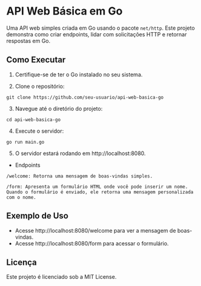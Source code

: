 # API Web Básica em Go

Uma API web simples criada em Go usando o pacote `net/http`. Este projeto demonstra como criar endpoints, lidar com solicitações HTTP e retornar respostas em Go.

## Como Executar

1. Certifique-se de ter o Go instalado no seu sistema.

2. Clone o repositório:

```
git clone https://github.com/seu-usuario/api-web-basica-go
```

3. Navegue até o diretório do projeto:
```
cd api-web-basica-go
```

4. Execute o servidor:
```
go run main.go
```

5. O servidor estará rodando em http://localhost:8080.

- Endpoints
```
/welcome: Retorna uma mensagem de boas-vindas simples.
```

```
/form: Apresenta um formulário HTML onde você pode inserir um nome. Quando o formulário é enviado, ele retorna uma mensagem personalizada com o nome.
```

## Exemplo de Uso
- Acesse http://localhost:8080/welcome para ver a mensagem de boas-vindas.
- Acesse http://localhost:8080/form para acessar o formulário.

## Licença
Este projeto é licenciado sob a MIT License.
